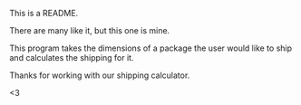 This is a README.

There are many like it, but this one is mine.

This program takes the dimensions of a package the user would like to ship and calculates the shipping for it.

Thanks for working with our shipping calculator.

<3
